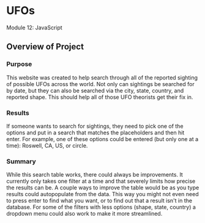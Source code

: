 # UFOs
Module 12: JavaScript

## **Overview of Project**

### **Purpose**

This website was created to help search through all of the reported sighting of possible UFOs across the world. Not only can sightings be searched for by date, but they can also be searched via the city, state, country, and reported shape. This should help all of those UFO theorists get their fix in.

### **Results**

If someone wants to search for sightings, they need to pick one of the options and put in a search that matches the placeholders and then hit enter. For example, one of these options could be entered (but only one at a time): Roswell, CA, US, or circle.

### **Summary**

While this search table works, there could always be improvements. It currently only takes one filter at a time and that severely limits how precise the results can be. A couple ways to improve the table would be as you type results could autopopulate from the data. This way you might not even need to press enter to find what you want, or to find out that a result isn't in the database. For some of the filters with less options (shape, state, country) a dropdown menu could also work to make it more streamlined.
